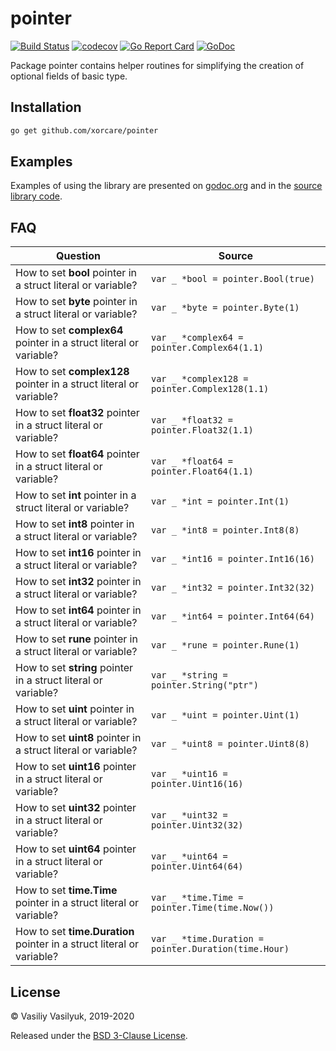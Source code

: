 # pointer

[![Build Status](https://travis-ci.org/xorcare/pointer.svg?branch=master)](https://travis-ci.org/xorcare/pointer)
[![codecov](https://codecov.io/gh/xorcare/pointer/badge.svg)](https://codecov.io/gh/xorcare/pointer)
[![Go Report Card](https://goreportcard.com/badge/github.com/xorcare/pointer)](https://goreportcard.com/report/github.com/xorcare/pointer)
[![GoDoc](https://godoc.org/github.com/xorcare/pointer?status.svg)](https://godoc.org/github.com/xorcare/pointer)

Package pointer contains helper routines for simplifying the creation
of optional fields of basic type.

## Installation

```bash
go get github.com/xorcare/pointer
```

## Examples

Examples of using the library are presented on [godoc.org][GDE]
and in the [source library code][SCE].

## FAQ

| Question | Source |
| -------- | ------ |
| How to set **bool** pointer in a struct literal or variable? | `var _ *bool = pointer.Bool(true)` |
| How to set **byte** pointer in a struct literal or variable? | `var _ *byte = pointer.Byte(1)` |
| How to set **complex64** pointer in a struct literal or variable? | `var _ *complex64 = pointer.Complex64(1.1)` |
| How to set **complex128** pointer in a struct literal or variable? | `var _ *complex128 = pointer.Complex128(1.1)` |
| How to set **float32** pointer in a struct literal or variable? | `var _ *float32 = pointer.Float32(1.1)` |
| How to set **float64** pointer in a struct literal or variable? | `var _ *float64 = pointer.Float64(1.1)` |
| How to set **int** pointer in a struct literal or variable? | `var _ *int = pointer.Int(1)` |
| How to set **int8** pointer in a struct literal or variable? | `var _ *int8 = pointer.Int8(8)` |
| How to set **int16** pointer in a struct literal or variable? | `var _ *int16 = pointer.Int16(16)` |
| How to set **int32** pointer in a struct literal or variable? | `var _ *int32 = pointer.Int32(32)` |
| How to set **int64** pointer in a struct literal or variable? | `var _ *int64 = pointer.Int64(64)` |
| How to set **rune** pointer in a struct literal or variable? | `var _ *rune = pointer.Rune(1)` |
| How to set **string** pointer in a struct literal or variable? | `var _ *string = pointer.String("ptr")` |
| How to set **uint** pointer in a struct literal or variable? | `var _ *uint = pointer.Uint(1)` |
| How to set **uint8** pointer in a struct literal or variable? | `var _ *uint8 = pointer.Uint8(8)` |
| How to set **uint16** pointer in a struct literal or variable? | `var _ *uint16 = pointer.Uint16(16)` |
| How to set **uint32** pointer in a struct literal or variable? | `var _ *uint32 = pointer.Uint32(32)` |
| How to set **uint64** pointer in a struct literal or variable? | `var _ *uint64 = pointer.Uint64(64)` |
| How to set **time.Time** pointer in a struct literal or variable? | `var _ *time.Time = pointer.Time(time.Now())` |
| How to set **time.Duration** pointer in a struct literal or variable? | `var _ *time.Duration = pointer.Duration(time.Hour)` |

## License

© Vasiliy Vasilyuk, 2019-2020

Released under the [BSD 3-Clause License].

[BSD 3-Clause License]: https://github.com/xorcare/pointer/blob/master/LICENSE 'BSD 3-Clause "New" or "Revised" License'
[GDE]: https://godoc.org/github.com/xorcare/pointer#pkg-examples 'Examples of using package pointer'
[SCE]: https://github.com/xorcare/pointer/blob/master/example_test.go 'Source code examples of using package pointer'
